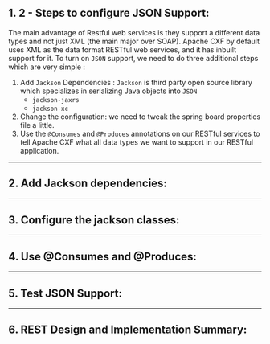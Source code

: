 ## 1. 2 - Steps to configure JSON Support:



The main advantage of Restful web services is they support a different data types and not just XML (the main major over SOAP).
Apache CXF by default uses XML as the data format RESTful web services, and it has inbuilt support for it.
To turn on `JSON` support, we need to do three additional steps which are very simple :
1. Add `Jackson` Dependencies : `Jackson` is third party open source library which specializes in serializing Java objects into `JSON`
    * `jackson-jaxrs`
    * `jackson-xc`    
2. Change the configuration: we need to tweak the spring board properties file a little.
3. Use the `@Consumes` and `@Produces` annotations on our RESTful services to tell Apache CXF what all data types we want to support in our 
RESTful application.
***

## 2. Add Jackson dependencies:

***

## 3. Configure the jackson classes:

***

## 4. Use @Consumes and @Produces:

***

## 5. Test JSON Support:

***

## 6. REST Design and Implementation Summary:

